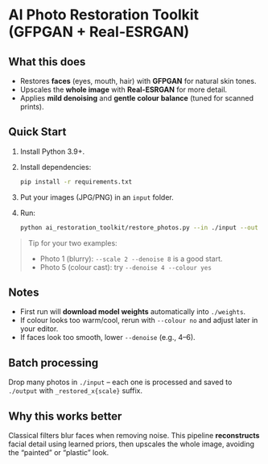 
# AI Photo Restoration Toolkit (GFPGAN + Real-ESRGAN)

## What this does

- Restores **faces** (eyes, mouth, hair) with **GFPGAN** for natural skin tones.
- Upscales the **whole image** with **Real-ESRGAN** for more detail.
- Applies **mild denoising** and **gentle colour balance** (tuned for scanned prints).

## Quick Start

1. Install Python 3.9+.

2. Install dependencies:

   ```bash
   pip install -r requirements.txt
   ```

3. Put your images (JPG/PNG) in an `input` folder.

4. Run:


   ```bash
   python ai_restoration_toolkit/restore_photos.py --in ./input --out ./output --scale 2 --denoise 8 --colour yes
   ```

> Tip for your two examples:
>
> - Photo 1 (blurry): `--scale 2 --denoise 8` is a good start.
> - Photo 5 (colour cast): try `--denoise 4 --colour yes`

## Notes

- First run will **download model weights** automatically into `./weights`.
- If colour looks too warm/cool, rerun with `--colour no` and adjust later in your editor.
- If faces look too smooth, lower `--denoise` (e.g., 4–6).

## Batch processing

Drop many photos in `./input` – each one is processed and saved to `./output` with `_restored_x{scale}` suffix.

## Why this works better

Classical filters blur faces when removing noise. This pipeline **reconstructs** facial detail using learned priors, then upscales the whole image, avoiding the “painted” or “plastic” look.
